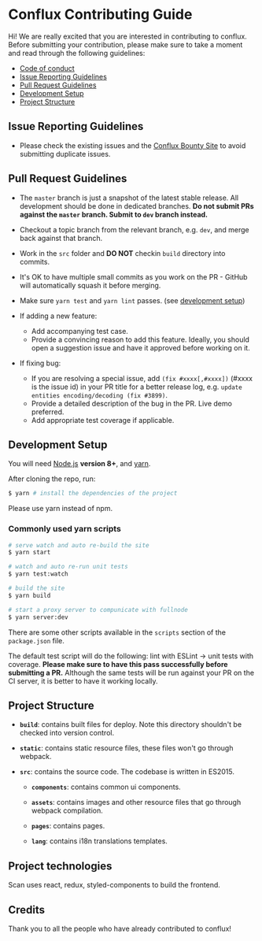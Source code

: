 # Conflux Contributing Guide

Hi! We are really excited that you are interested in contributing to conflux. Before submitting your contribution, please make sure to take a moment and read through the following guidelines:

- [Code of conduct](CODE_OF_CONDUCT.md)
- [Issue Reporting Guidelines](#issue-reporting-guidelines)
- [Pull Request Guidelines](#pull-request-guidelines)
- [Development Setup](#development-setup)
- [Project Structure](#project-structure)

## Issue Reporting Guidelines

- Please check the existing issues and the [Conflux Bounty Site](https://bounty.conflux-chain.org) to avoid submitting duplicate issues.

## Pull Request Guidelines

- The `master` branch is just a snapshot of the latest stable release. All development should be done in dedicated branches. **Do not submit PRs against the `master` branch. Submit to `dev` branch instead.**

- Checkout a topic branch from the relevant branch, e.g. `dev`, and merge back against that branch.

- Work in the `src` folder and **DO NOT** checkin `build` directory into commits.

- It's OK to have multiple small commits as you work on the PR - GitHub will automatically squash it before merging.

- Make sure `yarn test` and `yarn lint` passes. (see [development setup](#development-setup))

- If adding a new feature:
  - Add accompanying test case.
  - Provide a convincing reason to add this feature. Ideally, you should open a suggestion issue  and have it approved before working on it.

- If fixing bug:
  - If you are resolving a special issue, add `(fix #xxxx[,#xxxx])` (#xxxx is the issue id) in your PR title for a better release log, e.g. `update entities encoding/decoding (fix #3899)`.
  - Provide a detailed description of the bug in the PR. Live demo preferred.
  - Add appropriate test coverage if applicable.

## Development Setup

You will need [Node.js](http://nodejs.org) **version 8+**, and [yarn](https://yarnpkg.com/en/docs/install).

After cloning the repo, run:

``` bash
$ yarn # install the dependencies of the project
```

Please use yarn instead of npm.

<!-- ### Committing Changes -->

### Commonly used yarn scripts

``` bash
# serve watch and auto re-build the site
$ yarn start

# watch and auto re-run unit tests
$ yarn test:watch

# build the site
$ yarn build

# start a proxy server to compunicate with fullnode
$ yarn server:dev
```

There are some other scripts available in the `scripts` section of the `package.json` file.

The default test script will do the following: lint with ESLint -> unit tests with coverage. **Please make sure to have this pass successfully before submitting a PR.** Although the same tests will be run against your PR on the CI server, it is better to have it working locally.

## Project Structure

- **`build`**: contains built files for deploy. Note this directory shouldn't be checked into version control.

- **`static`**: contains static resource files, these files won't go through webpack.

- **`src`**: contains the source code. The codebase is written in ES2015.

    - **`components`**: contains common ui components.

    - **`assets`**: contains images and other resource files that go through webpack compilation.

    - **`pages`**: contains pages.

    - **`lang`**: contains i18n translations templates.

## Project technologies

Scan uses react, redux, styled-components to build the frontend.

## Credits

Thank you to all the people who have already contributed to conflux!